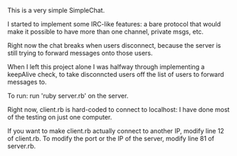 This is a very simple SimpleChat.

I started to implement some IRC-like features: a bare protocol that would make it possible to have more than one channel, private msgs, etc.

Right now the chat breaks when users disconnect, because the server is still trying to forward messages onto those users. 

When I left this project alone I was halfway through implementing a keepAlive check, to take disconncted users off the list of users to forward messages to.

To run: 
run 'ruby server.rb' on the server.

Right now, client.rb is hard-coded to connect to localhost: I have done most of the testing on just one computer.

If you want to make client.rb actually connect to another IP, modify line 12 of client.rb. To modify the port or the IP of the server, modify line 81 of server.rb.

